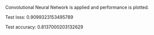 
Convolutional Neural Network is applied and performance is plotted.

Test loss: 0.9099323153495789

Test accuracy: 0.8137000203132629
